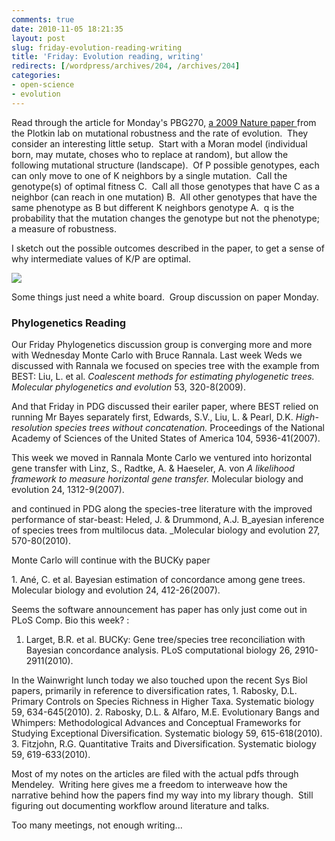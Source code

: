 ```yaml
---
comments: true
date: 2010-11-05 18:21:35
layout: post
slug: friday-evolution-reading-writing
title: 'Friday: Evolution reading, writing'
redirects: [/wordpress/archives/204, /archives/204]
categories:
- open-science
- evolution
---
```


Read through the article for Monday's PBG270, [a 2009 Nature paper ](http://www.ncbi.nlm.nih.gov/pubmed/20090752)from the Plotkin lab on mutational robustness and the rate of evolution.  They consider an interesting little setup.  Start with a Moran model (individual born, may mutate, choses who to replace at random), but allow the following mutational structure (landscape).  Of P possible genotypes, each can only move to one of K neighbors by a single mutation.  Call the genotype(s) of optimal fitness C.  Call all those genotypes that have C as a neighbor (can reach in one mutation) B.  All other genotypes that have the same phenotype as B but different K neighbors genotype A.  q is the probability that the mutation changes the genotype but not the phenotype; a measure of robustness.

I sketch out the possible outcomes described in the paper, to get a sense of why intermediate values of K/P are optimal.

![](http://farm5.static.flickr.com/4011/5149250606_fbda9c83be_b.jpg)

Some things just need a white board.  Group discussion on paper Monday.


### Phylogenetics Reading


Our Friday Phylogenetics discussion group is converging more and more with Wednesday Monte Carlo with Bruce Rannala.  Last week Weds we discussed with Rannala we focused on species tree with the example from BEST:
﻿Liu, L. et al. _Coalescent methods for estimating phylogenetic trees. Molecular phylogenetics and evolution_ 53, 320-8(2009).

And that Friday in PDG discussed their eariler paper, where BEST relied on running Mr Bayes separately first,
﻿Edwards, S.V., Liu, L. & Pearl, D.K. _High-resolution species trees without concatenation._ Proceedings of the National Academy of Sciences of the United States of America 104, 5936-41(2007).

This week we moved in Rannala Monte Carlo we ventured into horizontal gene transfer with
﻿Linz, S., Radtke, A. & Haeseler, A. von _A likelihood framework to measure horizontal gene transfer._ Molecular biology and evolution 24, 1312-9(2007).

and continued in PDG along the species-tree literature with the improved performance of star-beast:
﻿Heled, J. & Drummond, A.J. B_ayesian inference of species trees from multilocus data. _Molecular biology and evolution 27, 570-80(2010).

Monte Carlo will continue with the BUCKy paper

﻿1. Ané, C. et al. Bayesian estimation of concordance among gene trees. Molecular biology and evolution 24, 412-26(2007).

Seems the software announcement has paper has only just come out in PLoS Comp. Bio this week? :

1. Larget, B.R. et al. BUCKy: Gene tree/species tree reconciliation with Bayesian concordance analysis. PLoS computational biology 26, 2910-2911(2010).﻿

In the Wainwright lunch today we also touched upon the recent Sys Biol papers, primarily in reference to diversification rates﻿﻿,
﻿1. Rabosky, D.L. Primary Controls on Species Richness in Higher Taxa. Systematic biology 59, 634-645(2010).
2. Rabosky, D.L. & Alfaro, M.E. Evolutionary Bangs and Whimpers: Methodological Advances and Conceptual Frameworks for Studying Exceptional Diversification. Systematic biology 59, 615-618(2010).
3. Fitzjohn, R.G. Quantitative Traits and Diversification. Systematic biology 59, 619-633(2010).

Most of my notes on the articles are filed with the actual pdfs through Mendeley.  Writing here gives me a freedom to interweave how the narrative behind how the papers find my way into my library though.  Still figuring out documenting workflow around literature and talks.

Too many meetings, not enough writing...
